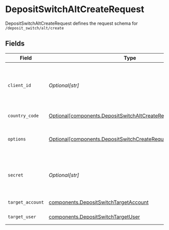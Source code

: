 # DepositSwitchAltCreateRequest

DepositSwitchAltCreateRequest defines the request schema for `/deposit_switch/alt/create`


## Fields

| Field                                                                                                                                            | Type                                                                                                                                             | Required                                                                                                                                         | Description                                                                                                                                      |
| ------------------------------------------------------------------------------------------------------------------------------------------------ | ------------------------------------------------------------------------------------------------------------------------------------------------ | ------------------------------------------------------------------------------------------------------------------------------------------------ | ------------------------------------------------------------------------------------------------------------------------------------------------ |
| `client_id`                                                                                                                                      | *Optional[str]*                                                                                                                                  | :heavy_minus_sign:                                                                                                                               | Your Plaid API `client_id`. The `client_id` is required and may be provided either in the `PLAID-CLIENT-ID` header or as part of a request body. |
| `country_code`                                                                                                                                   | [Optional[components.DepositSwitchAltCreateRequestCountryCode]](../../models/components/depositswitchaltcreaterequestcountrycode.md)             | :heavy_minus_sign:                                                                                                                               | ISO-3166-1 alpha-2 country code standard.                                                                                                        |
| `options`                                                                                                                                        | [Optional[components.DepositSwitchCreateRequestOptions]](../../models/components/depositswitchcreaterequestoptions.md)                           | :heavy_minus_sign:                                                                                                                               | Options to configure the `/deposit_switch/create` request. If provided, cannot be `null`.                                                        |
| `secret`                                                                                                                                         | *Optional[str]*                                                                                                                                  | :heavy_minus_sign:                                                                                                                               | Your Plaid API `secret`. The `secret` is required and may be provided either in the `PLAID-SECRET` header or as part of a request body.          |
| `target_account`                                                                                                                                 | [components.DepositSwitchTargetAccount](../../models/components/depositswitchtargetaccount.md)                                                   | :heavy_check_mark:                                                                                                                               | The deposit switch destination account                                                                                                           |
| `target_user`                                                                                                                                    | [components.DepositSwitchTargetUser](../../models/components/depositswitchtargetuser.md)                                                         | :heavy_check_mark:                                                                                                                               | The deposit switch target user                                                                                                                   |